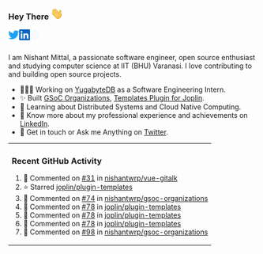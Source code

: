 ### Hey There <img src="./assets/wave.gif" width="25px">
<a href="http://urls.nishantwrp.com/github-to-twitter" target="_blank">
  <img align="left" alt="Nishant's Twitter" width="22px" src="./assets/twitter.svg" />
</a>
<a href="http://urls.nishantwrp.com/github-to-linkedin" target="_blank">
  <img align="left" alt="Nishant's LinkedIn" width="22px" src="./assets/linkedin.svg" />
</a>
<a href="http://urls.nishantwrp.com/github-to-site" target="_blank">
  <img align="left" alt="Nishant's Site" width="22px" src="./assets/globe.svg" />
</a>
<br /><br />

I am Nishant Mittal, a passionate software engineer, open source enthusiast and studying computer science at IIT (BHU) Varanasi. I love contributing to and building open source projects.

- 👨🏽‍💻 Working on [YugabyteDB](https://www.github.com/yugabyte) as a Software Engineering Intern.
- ✨ Built [GSoC Organizations](https://www.gsocorganizations.dev/), [Templates Plugin for Joplin](https://github.com/joplin/plugin-templates).
- 🌱 Learning about Distributed Systems and Cloud Native Computing.
- 🚀 Know more about my professional experience and achievements on [LinkedIn](http://urls.nishantwrp.com/github-to-linkedin).
- 💬 Get in touch or Ask me Anything on [Twitter](http://urls.nishantwrp.com/github-to-twitter).

<table><tr>
  
<td valign="top" width="100%">

### Recent GitHub Activity
<!--RECENT_ACTIVITY:start-->
1. 💬 Commented on [#31](https://github.com/nishantwrp/vue-gitalk/pull/31#issuecomment-1769188137) in [nishantwrp/vue-gitalk](https://github.com/nishantwrp/vue-gitalk)<br>
2. ⭐ Starred [joplin/plugin-templates](https://github.com/joplin/plugin-templates)<br>
3. 💬 Commented on [#74](https://github.com/nishantwrp/gsoc-organizations/issues/74#issuecomment-1710697803) in [nishantwrp/gsoc-organizations](https://github.com/nishantwrp/gsoc-organizations)<br>
4. 💬 Commented on [#78](https://github.com/joplin/plugin-templates/issues/78#issuecomment-1668052050) in [joplin/plugin-templates](https://github.com/joplin/plugin-templates)<br>
5. 💬 Commented on [#78](https://github.com/joplin/plugin-templates/issues/78#issuecomment-1666737708) in [joplin/plugin-templates](https://github.com/joplin/plugin-templates)<br>
6. 💬 Commented on [#78](https://github.com/joplin/plugin-templates/issues/78#issuecomment-1666590912) in [joplin/plugin-templates](https://github.com/joplin/plugin-templates)<br>
7. 💬 Commented on [#98](https://github.com/nishantwrp/gsoc-organizations/issues/98#issuecomment-1666536502) in [nishantwrp/gsoc-organizations](https://github.com/nishantwrp/gsoc-organizations)<br>
<!--RECENT_ACTIVITY:end-->

</td>
</tr></table>
